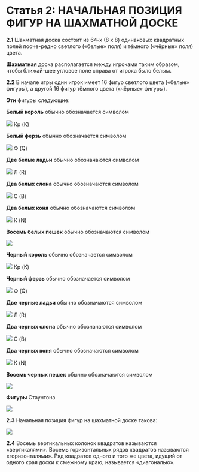 Статья 2: НАЧАЛЬНАЯ ПОЗИЦИЯ ФИГУР НА ШАХМАТНОЙ ДОСКЕ
====================================================

**2.1** Шахматная доска состоит из 64-х (8 х 8) одинаковых квадратных полей пооче-редно светлого («белые» поля) и тёмного («чёрные» поля) цвета.

**Шахматная** доска располагается между игроками таким образом, чтобы ближай-шее угловое поле справа от игрока было белым.

**2.2** В начале игры один игрок имеет 16 фигур светлого цвета («белые» фигуры), а другой 16 фигур тёмного цвета («чёрные» фигуры).

**Эти** фигуры следующие:

**Белый король** обычно обозначается символом

![](../../images/king.png) Кр (K)

**Белый ферзь** обычно обозначается символом

![](../../images/queen.png) Ф (Q)

**Две белые ладьи** обычно обозначаются символом

![](../../images/boat.png) Л (R)

**Два белых слона** обычно обозначаются символом

![](../../images/el.png) С (B)

**Два белых коня** обычно обозначаются символом

![](../../images/horse.png) К (N)

**Восемь белых пешек** обычно обозначаются символом

![](../../images/soldier.png)

**Черный король** обычно обозначается символом

![](../../images/bking.png) Кр (K)

**Черный ферзь** обычно обозначается символом

![](../../images/bqueen.png) Ф (Q)

**Две черные ладьи** обычно обозначаются символом

![](../../images/bboat.png) Л (R)

**Два черных слона** обычно обозначаются символом

![](../../images/bel.png) С (B)

**Два черных коня** обычно обозначаются символом

![](../../images/bhorse.png) К (N)

**Восемь черных пешек** обычно обозначаются символом

![](../../images/bsoldier.png)

**Фигуры** Стаунтона

![](../../images/figures.jpg)

**2.3** Начальная позиция фигур на шахматной доске такова:

![](../../images/start.png)

**2.4** Восемь вертикальных колонок квадратов называются «вертикалями». Восемь горизонтальных рядов квадратов называются «горизонталями». Ряд квадратов одного и того же цвета, идущий от одного края доски к смежному краю, называется «диагональю».